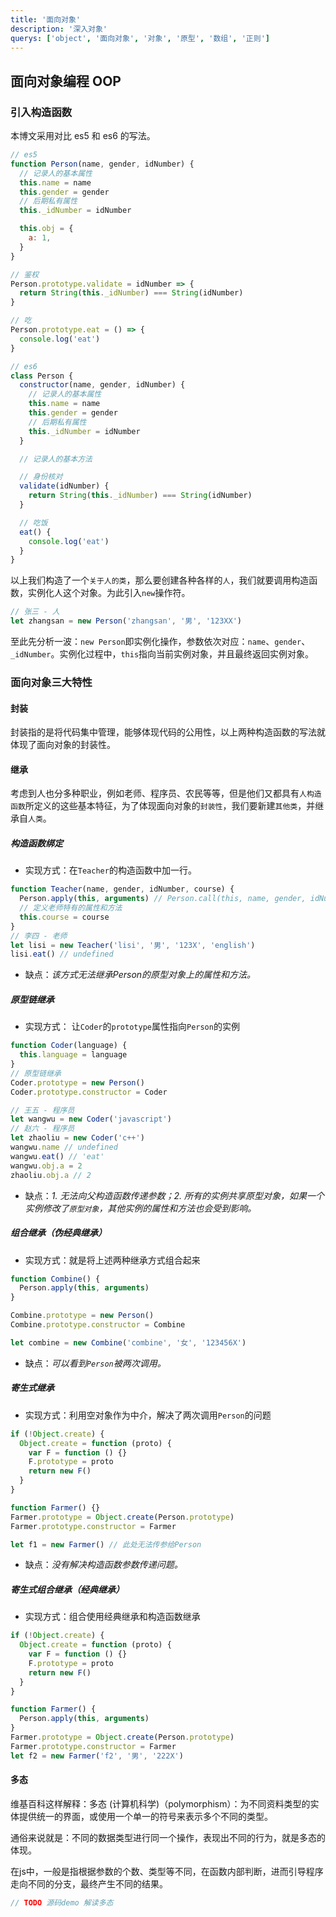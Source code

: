 ```yaml
---
title: '面向对象'
description: '深入对象'
querys: ['object', '面向对象', '对象', '原型', '数组', '正则']
---
```


## 面向对象编程 OOP

### 引入构造函数

本博文采用对比 es5 和 es6 的写法。

```js
// es5
function Person(name, gender, idNumber) {
  // 记录人的基本属性
  this.name = name
  this.gender = gender
  // 后期私有属性
  this._idNumber = idNumber

  this.obj = {
    a: 1,
  }
}

// 鉴权
Person.prototype.validate = idNumber => {
  return String(this._idNumber) === String(idNumber)
}

// 吃
Person.prototype.eat = () => {
  console.log('eat')
}
```

```js
// es6
class Person {
  constructor(name, gender, idNumber) {
    // 记录人的基本属性
    this.name = name
    this.gender = gender
    // 后期私有属性
    this._idNumber = idNumber
  }

  // 记录人的基本方法

  // 身份核对
  validate(idNumber) {
    return String(this._idNumber) === String(idNumber)
  }

  // 吃饭
  eat() {
    console.log('eat')
  }
}
```

以上我们构造了一个`关于人的类`，那么要创建各种各样的`人`，我们就要调用构造函数，实例化人这个对象。为此引入`new`操作符。

```js
// 张三 - 人
let zhangsan = new Person('zhangsan', '男', '123XX')
```

至此先分析一波：`new Person`即实例化操作，参数依次对应：`name`、`gender`、`_idNumber`。实例化过程中，`this`指向当前实例对象，并且最终返回实例对象。

### 面向对象三大特性

#### 封装

封装指的是将代码集中管理，能够体现代码的公用性，以上两种构造函数的写法就体现了面向对象的封装性。

#### 继承

考虑到人也分多种职业，例如老师、程序员、农民等等，但是他们又都具有`人构造函数`所定义的这些基本特征，为了体现面向对象的`封装性`，我们要新建`其他类`，并继承自`人类`。

##### 构造函数绑定

- 实现方式：在`Teacher`的构造函数中加一行。

```js
function Teacher(name, gender, idNumber, course) {
  Person.apply(this, arguments) // Person.call(this, name, gender, idNumber)
  // 定义老师特有的属性和方法
  this.course = course
}
// 李四 - 老师
let lisi = new Teacher('lisi', '男', '123X', 'english')
lisi.eat() // undefined
```

- 缺点：_该方式无法继承Person的原型对象上的属性和方法。_

##### 原型链继承

- 实现方式： 让`Coder`的`prototype`属性指向`Person`的实例

```js
function Coder(language) {
  this.language = language
}
// 原型链继承
Coder.prototype = new Person()
Coder.prototype.constructor = Coder

// 王五 - 程序员
let wangwu = new Coder('javascript')
// 赵六 - 程序员
let zhaoliu = new Coder('c++')
wangwu.name // undefined
wangwu.eat() // 'eat'
wangwu.obj.a = 2
zhaoliu.obj.a // 2
```

- 缺点：_1. 无法向父构造函数传递参数；2. 所有的实例共享原型对象，如果一个实例修改了`原型对象`，其他实例的属性和方法也会受到影响。_

##### 组合继承（伪经典继承）

- 实现方式：就是将上述两种继承方式组合起来

```js
function Combine() {
  Person.apply(this, arguments)
}

Combine.prototype = new Person()
Combine.prototype.constructor = Combine

let combine = new Combine('combine', '女', '123456X')
```

- 缺点：_可以看到`Person`被两次调用。_

##### 寄生式继承

- 实现方式：利用空对象作为中介，解决了两次调用`Person`的问题

```js
if (!Object.create) {
  Object.create = function (proto) {
    var F = function () {}
    F.prototype = proto
    return new F()
  }
}

function Farmer() {}
Farmer.prototype = Object.create(Person.prototype)
Farmer.prototype.constructor = Farmer

let f1 = new Farmer() // 此处无法传参给Person
```

- 缺点：_没有解决构造函数参数传递问题。_

##### 寄生式组合继承（经典继承）

- 实现方式：组合使用经典继承和构造函数继承

```js
if (!Object.create) {
  Object.create = function (proto) {
    var F = function () {}
    F.prototype = proto
    return new F()
  }
}

function Farmer() {
  Person.apply(this, arguments)
}
Farmer.prototype = Object.create(Person.prototype)
Farmer.prototype.constructor = Farmer
let f2 = new Farmer('f2', '男', '222X')
```

#### 多态

维基百科这样解释：多态 (计算机科学)（polymorphism）：为不同资料类型的实体提供统一的界面，或使用一个单一的符号来表示多个不同的类型。

通俗来说就是：不同的数据类型进行同一个操作，表现出不同的行为，就是多态的体现。

在js中，一般是指根据参数的个数、类型等不同，在函数内部判断，进而引导程序走向不同的分支，最终产生不同的结果。

```ts
// TODO 源码demo 解读多态
```
